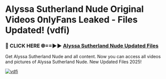 # Alyssa Sutherland Nude Original Videos 0nlyFans Leaked - Files Updated! (vdfi)

<h3>🔴 CLICK HERE 🌐==►► <a href="https://tinyurl.com/52m3yx9h" rel="nofollow">Alyssa Sutherland Nude Updated Files</a></h3>

Get Alyssa Sutherland Nude and all content. Now you can access all videos and pictures of Alyssa Sutherland Nude. New Updated Files 2025!

[![vdfi](https://i.imgur.com/TnHtlc8.gif)](https://tinyurl.com/52m3yx9h)
